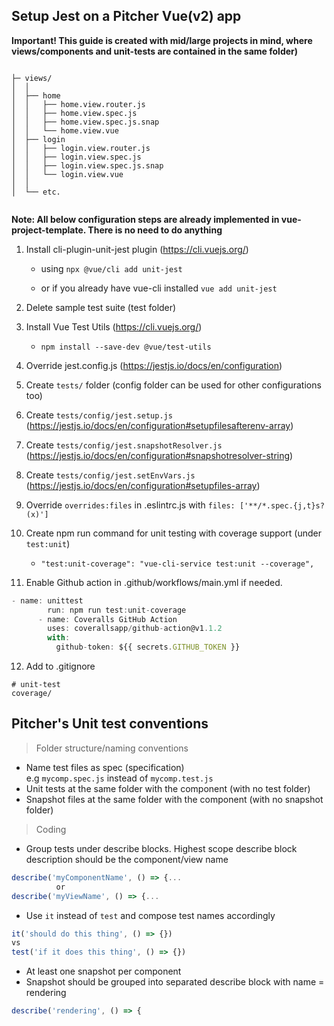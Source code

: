 <Meta title="How Tos/Setup Jest on a Pitcher Vue(v2) app - Pitcher's Unit test conventions" />

## Setup Jest on a Pitcher Vue(v2) app

**Important! This guide is created with mid/large projects in mind, where views/components and unit-tests are contained in the same folder)**

<pre><code>
├─ views/
│  │
│  ├── home
│  │   ├── home.view.router.js 
│  │   ├── home.view.spec.js
│  │   ├── home.view.spec.js.snap
│  │   └── home.view.vue
│  ├── login
│  │   ├── login.view.router.js 
│  │   ├── login.view.spec.js
│  │   ├── login.view.spec.js.snap
│  │   └── login.view.vue
│  │   
│  └── etc.

</code></pre>

**Note: All below configuration steps are already implemented in vue-project-template. There is no need to do anything**

1. Install cli-plugin-unit-jest plugin (https://cli.vuejs.org/)

   - using `npx @vue/cli add unit-jest`

   - or if you already have vue-cli installed `vue add unit-jest`

2. Delete sample test suite (test folder)

3. Install Vue Test Utils (https://cli.vuejs.org/)

   - `npm install --save-dev @vue/test-utils`

4. Override jest.config.js (https://jestjs.io/docs/en/configuration)

5. Create `tests/` folder (config folder can be used for other configurations too)

6. Create `tests/config/jest.setup.js` (https://jestjs.io/docs/en/configuration#setupfilesafterenv-array)

7. Create `tests/config/jest.snapshotResolver.js` (https://jestjs.io/docs/en/configuration#snapshotresolver-string)

8. Create `tests/config/jest.setEnvVars.js` (https://jestjs.io/docs/en/configuration#setupfiles-array)

9. Override `overrides:files` in .eslintrc.js with `files: ['**/*.spec.{j,t}s?(x)']`

10. Create npm run command for unit testing with coverage support (under `test:unit`)

    - `"test:unit-coverage": "vue-cli-service test:unit --coverage",`

11. Enable Github action in .github/workflows/main.yml if needed.

```javascript
- name: unittest
        run: npm run test:unit-coverage
      - name: Coveralls GitHub Action
        uses: coverallsapp/github-action@v1.1.2
        with:
          github-token: ${{ secrets.GITHUB_TOKEN }}
```

12. Add to .gitignore

```
# unit-test
coverage/
```

## Pitcher's Unit test conventions

> Folder structure/naming conventions

- Name test files as spec (specification)  
  e.g `mycomp.spec.js` instead of `mycomp.test.js`
- Unit tests at the same folder with the component (with no test folder)
- Snapshot files at the same folder with the component (with no snapshot folder)

> Coding

- Group tests under describe blocks. Highest scope describe block description should be the component/view name

```javascript
describe('myComponentName', () => {...
          or
describe('myViewName', () => {...
```

- Use `it` instead of `test` and compose test names accordingly

```javascript
it('should do this thing', () => {})
vs
test('if it does this thing', () => {})
```

- At least one snapshot per component
- Snapshot should be grouped into separated describe block with name = rendering

```javascript
describe('rendering', () => {
```
